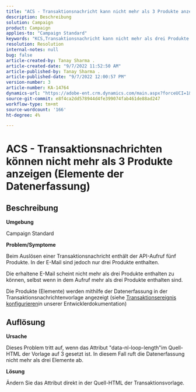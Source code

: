 ```yaml
---
title: "ACS - Transaktionsnachricht kann nicht mehr als 3 Produkte anzeigen (Elemente der Datenerfassung)"
description: Beschreibung
solution: Campaign
product: Campaign
applies-to: "Campaign Standard"
keywords: "KCS,Transaktionsnachricht kann nicht mehr als drei Produkte anzeigen (Elemente der Datenerfassung)"
resolution: Resolution
internal-notes: null
bug: false
article-created-by: Tanay Sharma .
article-created-date: "9/7/2022 11:52:50 AM"
article-published-by: Tanay Sharma .
article-published-date: "9/7/2022 12:00:57 PM"
version-number: 3
article-number: KA-14764
dynamics-url: "https://adobe-ent.crm.dynamics.com/main.aspx?forceUCI=1&pagetype=entityrecord&etn=knowledgearticle&id=4e678f96-a32e-ed11-9db1-002248086735"
source-git-commit: e8f4ca2dd578944d4fe399074fab461de88ad247
workflow-type: tm+mt
source-wordcount: '166'
ht-degree: 4%

---
```


# ACS - Transaktionsnachrichten können nicht mehr als 3 Produkte anzeigen (Elemente der Datenerfassung)

## Beschreibung


<b>Umgebung</b>

Campaign Standard



<b>Problem/Symptome</b>

Beim Auslösen einer Transaktionsnachricht enthält der API-Aufruf fünf Produkte. In der E-Mail sind jedoch nur drei Produkte enthalten.

Die erhaltene E-Mail scheint nicht mehr als drei Produkte enthalten zu können, selbst wenn in dem Aufruf mehr als drei Produkte enthalten sind.

Die Produkte (Elemente) werden mithilfe der Datenerfassung in der Transaktionsnachrichtenvorlage angezeigt (siehe [Transaktionsereignis konfigurieren](https://experienceleague.adobe.com/docs/campaign-standard/using/communication-channels/transactional-messaging/event-configuration/configuring-transactional-event.html?lang=en)in unserer Entwicklerdokumentation)


## Auflösung


<b>Ursache</b>

Dieses Problem tritt auf, wenn das Attribut &quot;data-nl-loop-length&quot;im Quell-HTML der Vorlage auf 3 gesetzt ist. In diesem Fall ruft die Datenerfassung nicht mehr als drei Elemente ab.



<b>Lösung</b>

Ändern Sie das Attribut direkt in der Quell-HTML der Transaktionsvorlage.


